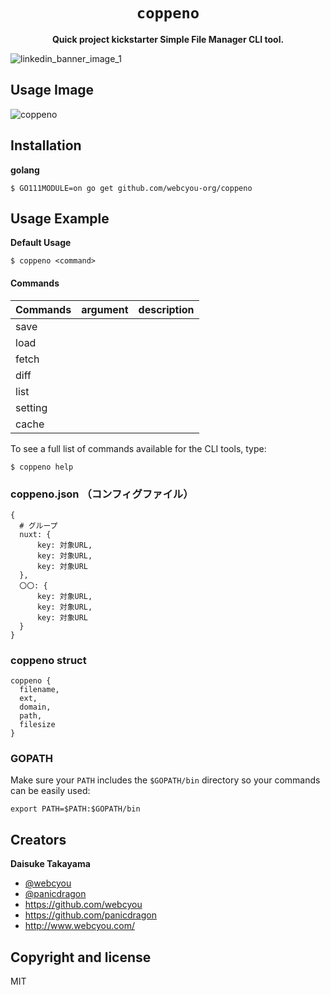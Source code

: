 <div align="center">
  <h1><code>coppeno</code></h1>
  <p>
    <strong>Quick project kickstarter Simple File Manager CLI tool.</strong>
  </p>
</div>

![linkedin_banner_image_1](https://user-images.githubusercontent.com/1584153/138566408-3fd46669-c7be-42ce-afcc-eaf52bf6f0ff.png)

## Usage Image

![coppeno](https://user-images.githubusercontent.com/1584153/138567391-f206a6bc-7834-4157-bd8c-3dedf415eff4.png)

## Installation

**golang**

```
$ GO111MODULE=on go get github.com/webcyou-org/coppeno
```

## Usage Example

**Default Usage**

```
$ coppeno <command>
```

#### Commands

| Commands | argument | description    |
|:----------------|:-----------|:-----------|
| save            |  |   |
| load            |  |   |
| fetch           |  |   |
| diff            |  |   |
| list            |  |   |
| setting         |  |   |
| cache           |  |   |

To see a full list of commands available for the CLI tools, type:

```
$ coppeno help
```

### coppeno.json （コンフィグファイル）

```
{
  # グループ
  nuxt: {
      key: 対象URL,
      key: 対象URL,
      key: 対象URL
  },
  〇〇: {
      key: 対象URL,
      key: 対象URL,
      key: 対象URL
  }
}
```

### coppeno struct

```
coppeno {
  filename,
  ext,
  domain,
  path,
  filesize
}
```

### GOPATH

Make sure your `PATH` includes the `$GOPATH/bin` directory so your commands can
be easily used:
```
export PATH=$PATH:$GOPATH/bin
```

## Creators

**Daisuke Takayama**
* [@webcyou](https://twitter.com/webcyou)
* [@panicdragon](https://twitter.com/panicdragon)
* <https://github.com/webcyou>
* <https://github.com/panicdragon>
* <http://www.webcyou.com/>

## Copyright and license
MIT